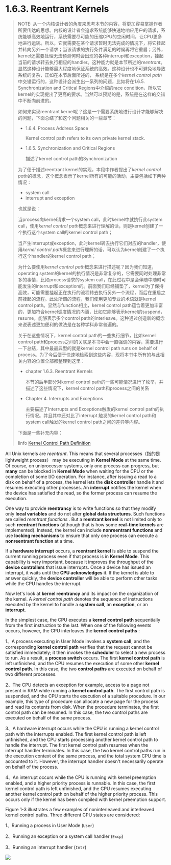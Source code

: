 # 1.6.3. Reentrant Kernels

> NOTE: 从一个内核设计者的角度来思考本节的内容，将更加容易掌握作者所要传达的思想。内核的设计者会追求系统能够快速地响应用户的请求，系统能够高效地运行，系统需要尽可能的压缩CPU的空闲时间，让CPU更多地进行运转。所以，它就需要在某个请求暂时无法完成的情况下，将它挂起并转向另外一个请求；当该请求的执行条件满足的时候再将它重启；另外，kernel还需要处理无法预测何时会出现的各种interrupt和exception，挂起当前的请求转去执行相应的handler。这种能力就是本节所述的*reentrant*。显然这种设计能够最大程度地保证系统的高效。这种设计也不可避免地导致系统的复杂，正如在本节后面所述的， 系统是在多个*kernel control path*中交错运行的，这种设计会派生出一系列的问题，比如将在1.6.5. Synchronization and Critical Regions中介绍的race condition，所以它kernel的实现提出了更高的要求。当然可以预期的是，系统是在这样的交错中不断向前进的。
>
> 如何来实现reentrant kernel呢？这是一个需要系统地进行设计才能够解决的问题，下面总结了和这个问题相关的一些章节：
>
> - 1.6.4. Process Address Space
>
>   Kernel control path refers to its own private kernel stack.
>
> - 1.6.5. Synchronization and Critical Regions
>
>   描述了kernel control path的Synchronization
>
> 为了便于描述reentrant kernel的实现，本段中作者提出了*kernel control path*的概念，这个概念表示了kernel所有的可能的活动，主要包括如下两种情况：
>
> - system call
> - interrupt and exception
>
> 也就是说：
>
> 当process向kernel请求一个system call，此时kernel中就执行此system call，使用*kernel control path*概念来进行理解的话，则是kernel创建了一个执行这个system call的kernel control path；
>
> 当产生interrupt或exception，此时kernel转去执行它们对应的handler，使用*kernel control path*概念来进行理解的话，可以认为kernel创建了一个执行这个handler的kernel control path；
>
> 为什么要使用*kernel control path*概念来进行描述呢？因为我们知道，operating system的kernel的执行情况是非常复杂的，它需要同时处理非常多的事情，比如process请求的system call，在此过程中是会伴随中随时可能发生的interrupt和exception的。前面我们已经铺垫了，kernel为了保持高效，可能需要挂起正在执行的流程转去执行另外一个流程，而后在重启之前挂起的流程。此处所谓的流程，我们使用更加专业的术语就是kernel control path。显然与function相比，kernel control path蕴含着更加丰富的，更加符合kernel调度情况的内涵，比如它能够表示kernel的suspend，resume，能够表示多个control path的interleave。这种通过创造新的概念来说表述更加便利的做法是在各种学科非常普遍的。
>
> 关于在这些情况下，kernel control path的一些执行细节，比如kernel control path和process之间的关联是本书中会一直强调的内容，需要进行一下总结，其中最最典型的就是kernel control path runs on behalf of process。为了今后便于快速地检索到这些内容，现将本书中所有的与此相关内容的位置全部都整理到这里：
>
> - chapter 1.6.3. Reentrant Kernels
>
>   本节的后半部分对kernel control path的一些可能情况进行了枚举，并描述了这些情况下，kernel control path和process之间的关系
>
> - Chapter 4. Interrupts and Exceptions
>
>   主要描述了Interrupts and Exceptions触发的kernel control path的执行情况。并且其中还对比了interrupt 触发的kernel control path和system call触发的kernel control path之间的差异等内容。
>
> 下面是一些补充内容：
>
> linfo [Kernel Control Path Definition](http://www.linfo.org/kernel_control_path.html)



All Unix kernels are *reentrant*. This means that several processes（指的是lightweight process） may be executing in **Kernel Mode** at the same time. Of course, on uniprocessor systems, only one process can progress, but **many** can be blocked in **Kernel Mode** when waiting for the CPU or the completion of some I/O operation. For instance, after issuing a read to a disk on behalf of a process, the kernel lets the **disk controller** handle it and resumes executing other processes. An **interrupt** notifies the kernel when the device has satisfied the read, so the former process can resume the execution.

One way to provide **reentrancy** is to write functions so that they modify only **local variables** and do not alter **global data structures**. Such functions are called *reentrant functions* . But a **reentrant kernel** is not limited only to such **reentrant functions** (although that is how some **real-time kernels** are implemented). Instead, the kernel can include **nonreentrant functions** and use **locking mechanisms** to ensure that only one process can execute a **nonreentrant function** at a time.

If a **hardware interrupt** occurs, a **reentrant kernel** is able to suspend the current running process even if that process is in **Kernel Mode**. This capability is very important, because it improves the  throughput of the **device controllers** that issue interrupts. Once a device has issued an interrupt, it waits until the **CPU acknowledges** it. If the kernel is able to answer quickly, the **device controller** will be able to perform other tasks while the CPU handles the interrupt.

Now let's look at **kernel reentrancy** and its impact on the organization of the kernel. A *kernel control path* denotes the sequence of instructions executed by the kernel to handle a **system call**, an **exception**, or an **interrupt**.

In the simplest case, the CPU executes a **kernel control path** sequentially from the first instruction to
the last. When one of the following events occurs, however, the CPU interleaves the **kernel control paths** :

1、A process executing in User Mode invokes a **system call**, and the corresponding **kernel control path** verifies that the request cannot be satisfied immediately; it then invokes the **scheduler** to select a new process to run. As a result, a **process switch** occurs. The first **kernel control path** is left unfinished, and the CPU resumes the execution of some other **kernel control path**. In this case, the two **control paths** are executed on behalf of two different processes.

2、The CPU detects an exception for example, access to a page not present in RAM while running a **kernel control path**. The first control path is suspended, and the CPU starts the execution of a suitable procedure. In our example, this type of procedure can allocate a new page for the process and read its contents from disk. When the procedure terminates, the first control path can be resumed. In this case, the two control paths are executed on behalf of the same process.

3、A hardware interrupt occurs while the CPU is running a kernel control path with the interrupts enabled. The first kernel control path is left unfinished, and the CPU starts processing another kernel control path to handle the interrupt. The first kernel control path resumes when the interrupt handler terminates. In this case, the two kernel control paths run in the execution context of the same process, and the total system CPU time is accounted to it. However, the interrupt handler doesn't necessarily operate on behalf of the process.

4、An interrupt occurs while the CPU is running with kernel preemption enabled, and a higher priority process is runnable. In this case, the first kernel control path is left unfinished, and the CPU resumes executing another kernel control path on behalf of the higher priority process. This occurs only if the kernel has been compiled with kernel preemption support.

Figure 1-3 illustrates a few examples of noninterleaved and interleaved kernel control paths. Three different CPU states are considered:

1、Running a process in User Mode (`User`)

2、Running an exception or a system call handler (`Excp`)

3、Running an interrupt handler (`Intr`)

![](../Figure-1-3-Interleaving-of-kernel-control-paths.jpg)

